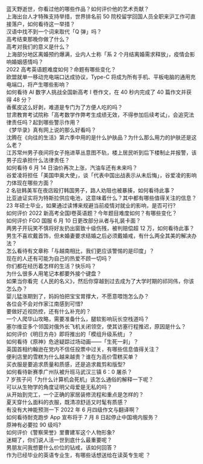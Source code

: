 蓝天野逝世，你看过他的哪些作品？如何评价他的艺术贡献？  
上海出台人才特殊支持举措，世界排名前 50 院校留学回国人员全职来沪工作可直接落户，如何看待这一举措？  
汉语中找不到一个词来取代「Q 弹」吗？  
高考结束那晚你做了什么？  
高考对我们的意义是什么？  
上海部分地区离婚预约爆满，业内人士称「系 2 个月结离婚需求释放」，疫情会影响婚姻感情吗？  
2022 高考英语题难度如何？命题有哪些变化？  
欧盟就单一移动充电端口达成协议，Type-C 将成为所有手机、平板电脑的通用充电端口，将产生哪些影响？  
如何看待 AI 数字人挑战全国新高考 Ⅰ 卷作文，在 40 秒内完成了 40 篇作文并获得 48 分？  
香蕉皮这么好剥，难道是专门为了方便人吃的吗？  
甘肃教育考试院称「高考数学作弊考生成绩无效，不得参加后续考试」，会追究法律责任吗？起到哪些警示作用？  
《梦华录》真有网上说的那么好看吗？  
沈腾在《向往的生活》第六季中用的是什么护肤品？为什么那么用力的护肤还是这么老？  
江苏常州男子夜间将女子拖进草丛意图不轨，楼上居民听到后下楼制止并报警，该男子应承担什么法律责任？  
如何看待 6 月 14 日油价再次上涨，汽油车还有未来吗？  
谷爱凌将担任「美国申奥大使」，谈「代表中国出战表示从未后悔」，谷爱凌的影响力体现在哪些方面？  
2 名驻韩美军在夜店殴打韩国男子，路人劝阻也被暴揍，如何看待此事？  
比亚迪证实将为特斯拉供应电池，这意味着什么？其中都有哪些值得关注的信息？  
23 年硕士毕业，如果通过读博来规避当前疫情对就业的影响，是否可行?  
如何评价 2022 新高考全国Ⅰ卷英语题？今年题目难度如何？有哪些变化？  
如何评价 FGO 国服 6 月 10 日更改部分从者与礼装卡面？  
两男子开玩笑不慎将好友扔出窗致十级伤残，被判赔偿超 12 万，如何看待此事？  
男生不喜欢戴首饰，但未婚妻要求结婚之后必须戴婚戒，有什么两全其美的解决办法？  
怎么看待有文章称「与越南相比，我们更应该警惕的是印度」？  
现在的人还有可能为自己的热爱不顾一切吗？  
你们都在经历着怎样的生活？快乐吗？  
为什么很多人用笔记本都要外接个键盘？  
如果当你看完《人民的名义》，然后你穿越到过去成为了大学时期的祁同伟，你该怎么办？  
婴儿猛涨期到了，妈妈怕把宝宝胃撑大，不愿意喂饱怎么办？  
各位会不会对作家江南感到可惜?  
要做好近视防控，还有什么补充的？  
一个人爬华山攻略，需要准备什么，腿软影响玩长空栈道吗？  
塞尔维亚多个邻国对俄外长飞机关闭领空，使其访塞行程推迟，原因是什么？  
如何评价《明日方舟》即将推出的「模组升级系统」？  
如何看待《原神》危途疑踪过场动画——「生死一刹」？  
英国首相约翰逊在党内不信任投票中过关，有哪些信息值得关注？  
便利店里的雪糕为什么越来越贵？谁在为高价雪糕买单？  
买衣服是要追求质量和质感，还是追求裁剪和版型?  
如何看待新赛季广州队被升班马武汉三镇 6：0 屠杀？  
7 岁孩子问「为什么计算机会死机」该怎么通俗的解释一下呢？  
可以从生物学的角度证明父母爱是无私的吗？  
从开始到完工，一个正确的家居装修流程和重点是怎样的？  
夏天穿什么面料的衣服，既清凉舒适又时髦有质感？  
有没有大神能预测一下 2022 年 6 月四级作文与翻译啊？  
如何看待耐克跑步 App 宣布将于 7 月 8 日起停止中国境内服务？  
原神有必要拉 90 级吗?  
如何评价《警察荣誉》里曹建军这个人物形象?  
迷糊了，你们说人活一世到底什么最重要呢？  
男朋友问我想要什么价位的钻戒，该如何回答？  
作为已经毕业的英语专业生，有哪些话想送给在读英专生呢 ？  
